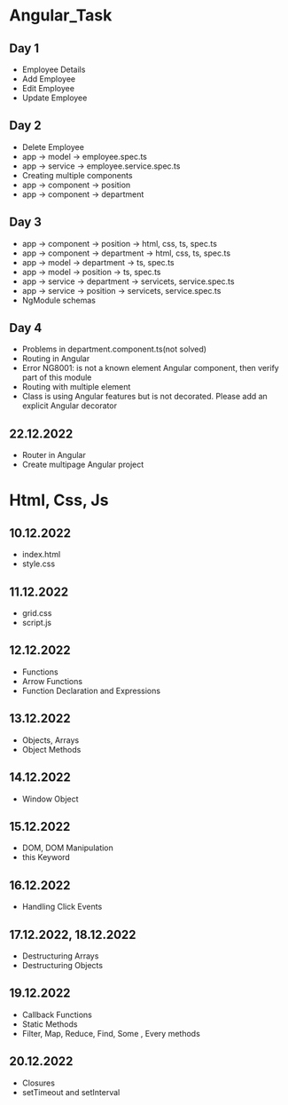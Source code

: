 # Angular_Task

 ## Day 1
   * Employee Details
   * Add Employee
   * Edit Employee
   * Update Employee
## Day 2
   * Delete Employee
   * app -> model -> employee.spec.ts
   * app -> service -> employee.service.spec.ts
   * Creating multiple components
   * app -> component -> position
   * app -> component -> department
## Day 3
   * app -> component -> position -> html, css, ts, spec.ts
   * app -> component -> department -> html, css, ts, spec.ts
   * app -> model -> department -> ts, spec.ts
   * app -> model -> position -> ts, spec.ts
   * app -> service -> department -> servicets, service.spec.ts
   * app -> service -> position -> servicets, service.spec.ts
   * NgModule schemas
## Day 4
   * Problems in  department.component.ts(not solved)
   * Routing in Angular
   * Error NG8001: is not a known element Angular component, then verify part of this module
   * Routing with multiple element
   * Class is using Angular features but is not decorated. Please add an explicit Angular decorator
## 22.12.2022
   * Router in Angular
   * Create multipage Angular project

# Html, Css, Js

## 10.12.2022
   * index.html
   * style.css
## 11.12.2022
   * grid.css
   * script.js
## 12.12.2022
   * Functions
   * Arrow Functions
   * Function Declaration and Expressions
## 13.12.2022
   * Objects, Arrays
   * Object Methods
## 14.12.2022
   * Window Object
## 15.12.2022
   * DOM, DOM Manipulation
   * this Keyword
## 16.12.2022
   * Handling Click Events
## 17.12.2022, 18.12.2022
   * Destructuring Arrays
   * Destructuring Objects
## 19.12.2022
   * Callback Functions
   * Static Methods
   * Filter, Map, Reduce, Find, Some , Every methods
## 20.12.2022
   * Closures
   * setTimeout and setInterval